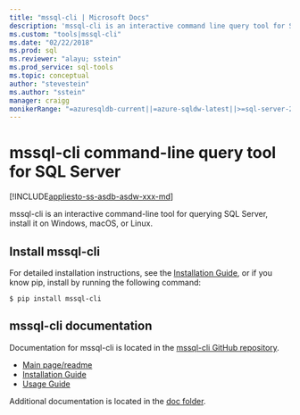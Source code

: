 ```yaml
---
title: "mssql-cli | Microsoft Docs"
description: 'mssql-cli is an interactive command line query tool for SQL Server that runs on Windows, macOS, or Linux.'
ms.custom: "tools|mssql-cli"
ms.date: "02/22/2018"
ms.prod: sql
ms.reviewer: "alayu; sstein"
ms.prod_service: sql-tools
ms.topic: conceptual
author: "stevestein"
ms.author: "sstein"
manager: craigg
monikerRange: "=azuresqldb-current||=azure-sqldw-latest||>=sql-server-2016||=sqlallproducts-allversions||>=sql-server-linux-2017"
---
```

# mssql-cli command-line query tool for SQL Server
[!INCLUDE[appliesto-ss-asdb-asdw-xxx-md](../includes/appliesto-ss-asdb-asdw-xxx-md.md)]

mssql-cli is an interactive command-line tool for querying SQL Server, install it on Windows, macOS, or Linux.

## Install mssql-cli

For detailed installation instructions, see the [Installation Guide](https://github.com/dbcli/mssql-cli/blob/master/doc/installation_guide.md), or if you know pip, install by running the following command:

```$ pip install mssql-cli```

## mssql-cli documentation

Documentation for mssql-cli is located in the [mssql-cli GitHub repository](https://github.com/dbcli/mssql-cli).

- [Main page/readme](https://github.com/dbcli/mssql-cli)
- [Installation Guide](https://github.com/dbcli/mssql-cli/blob/master/doc/installation_guide.md)
- [Usage Guide](https://github.com/dbcli/mssql-cli/blob/master/doc/usage_guide.md)

Additional documentation is located in the [doc folder](https://github.com/dbcli/mssql-cli/tree/master/doc).



  
